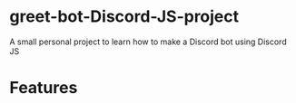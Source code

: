 # greet-bot-Discord-JS-project
A small personal project to learn how to make a Discord bot using Discord JS

# Features


